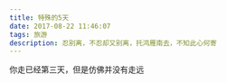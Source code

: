 ```yaml
---
title: 特殊的5天
date: 2017-08-22 11:46:07
tags: 旅游
description: 忍别离，不忍却又别离，托鸿雁南去，不知此心何寄
---
```


你走已经第三天，但是仿佛并没有走远
